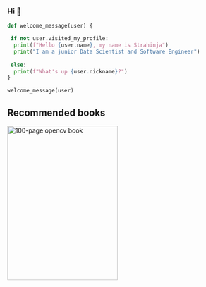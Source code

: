 ### Hi :metal:

```python
def welcome_message(user) {

 if not user.visited_my_profile:
  print(f"Hello {user.name}, my name is Strahinja")
  print("I am a junior Data Scientist and Software Engineer")
  
 else:
  print(f"What's up {user.nickname}?")
}

welcome_message(user)
```

## Recommended books
<a href="http://datahacker.rs/the-hundred-page-computer-vision-opencv-book-in-python/"><img src="http://media5.datahacker.rs/2020/05/10-768x1046.jpg" alt="100-page opencv book" width="250" height="350"></a>
 
